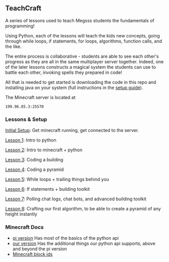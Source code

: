 ## TeachCraft 

A series of lessons used to teach Megsss students the fundamentals of programming!

Using Python, each of the lessons will teach the kids new concepts, going through while loops, if statements, for loops,  algorithms, function calls, and the like.

The entire process is collaborative - students are able to see each other's progress as they are all in the same multiplayer server together. Indeed, one of the later lessons constructs a magical system the students can use to battle each other, invoking spells they prepared in code!

All that is needed to get started is downloading the code in this repo and installing java on your system (full instructions in the [setup guide](https://github.com/teachthenet/TeachCraft-Challenges/blob/master/setup.md)).

The Minecraft server is located at
```
199.96.85.3:25570
```

### Lessons & Setup

[Initial Setup](https://github.com/teachthenet/Megsss/blob/master/setup.md): Get minecraft running, get connected to the server.

[Lesson 1](https://github.com/teachthenet/Megsss/blob/master/lessons/1_intro_to_python.md): Intro to python

[Lesson 2](https://github.com/teachthenet/Megsss/blob/master/lessons/2_intro_to_minecraft.md): Intro to minecraft + python

[Lesson 3](https://github.com/teachthenet/Megsss/blob/master/lessons/3_code_a_basic_building.md): Coding a building

[Lesson 4](https://github.com/teachthenet/Megsss/blob/master/lessons/4_code_a_pyramid.md): Coding a pyramid

[Lesson 5](https://github.com/teachthenet/Megsss/blob/master/lessons/5_infinite_while_loop.md): While loops + trailing things behind you

[Lesson 6](https://github.com/teachthenet/Megsss/blob/master/lessons/6_if_statements_rawinput.md): If statements + building toolkit

[Lesson 7](https://github.com/teachthenet/Megsss/blob/master/lessons/7_for_loops_and_polling_chat.md): Polling chat logs, chat bots, and advanced building toolkit

[Lesson 8](https://github.com/teachthenet/Megsss/blob/master/lessons/8_pyramid_algorithm.md): Crafting our first algorithm, to be able to create a pyramid of any height instantly

### Minecraft Docs
- [pi version](http://www.stuffaboutcode.com/p/minecraft-api-reference.html) Has most of the basics of the python api
- [our version](https://github.com/zhuowei/RaspberryJuice) Has the additional things our python api supports, above and beyond the pi version
- [Minecraft block ids](http://minecraft-ids.grahamedgecombe.com/)
